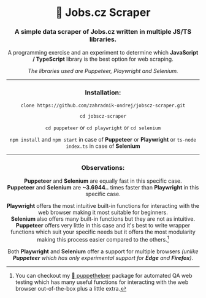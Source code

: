 <div align="center">

# 💼 Jobs.cz Scraper

### A simple data scraper of Jobs.cz written in multiple JS/TS libraries.

A programming exercise and an experiment to determine which **JavaScript / TypeScript** library is the best option for web scraping.

*The libraries used are Puppeteer, Playwright and Selenium.*

***

### Installation:

`clone https://github.com/zahradnik-ondrej/jobscz-scraper.git`

`cd jobscz-scraper`

`cd puppeteer` or `cd playwright` or `cd selenium`

`npm install` and `npm start` in case of **Puppeteer** or **Playwright** or `ts-node index.ts` in case of **Selenium**

***

### Observations:

**Puppeteer** and **Selenium** are equally fast in this specific case.  
**Puppeteer** and **Selenium** are **~3.6944..** times faster than **Playwright** in this specific case.

**Playwright** offers the most intuitive built-in functions for interacting with the web browser making it most suitable for beginners.  
**Selenium** also offers many built-in functions but they are not as intuitive.  
**Puppeteer** offers very little in this case and it's best to write wrapper functions which suit your specific needs but it offers the most modularity making this process easier compared to the others.[^1]

Both **Playwright** and **Selenium** offer a support for multiple browsers *(unlike **Puppeteer** which has only experimental support for **Edge** and **Firefox**)*.

</div>

[^1]: You can checkout my [🧰 puppethelper](https://github.com/zahradnik-ondrej/puppethelper) package for automated QA web testing which has many useful functions for interacting with the web browser out-of-the-box plus a little extra.

